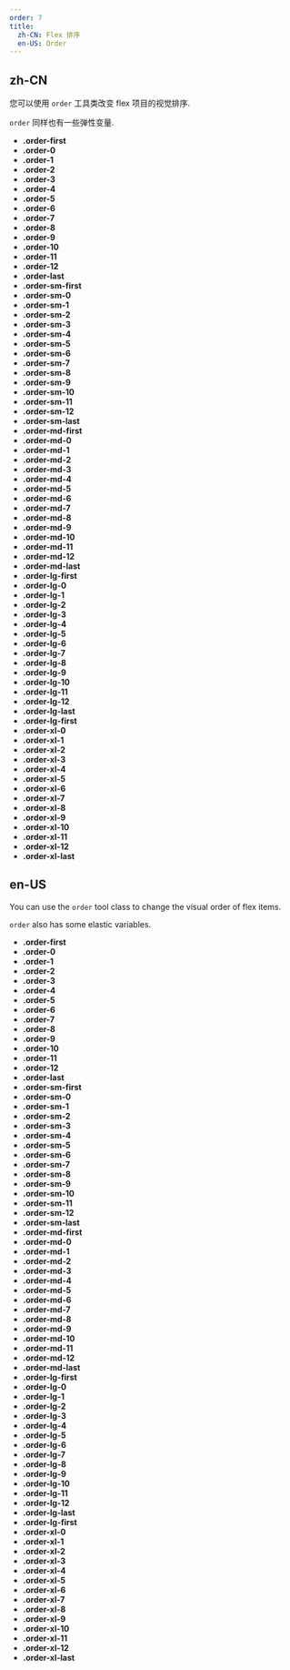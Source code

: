 ```yaml
---
order: 7
title:
  zh-CN: Flex 排序
  en-US: Order
---
```


## zh-CN

您可以使用 `order` 工具类改变 flex 项目的视觉排序.

`order` 同样也有一些弹性变量.

* **.order-first**
* **.order-0**
* **.order-1**
* **.order-2**
* **.order-3**
* **.order-4**
* **.order-5**
* **.order-6**
* **.order-7**
* **.order-8**
* **.order-9**
* **.order-10**
* **.order-11**
* **.order-12**
* **.order-last**
* **.order-sm-first**
* **.order-sm-0**
* **.order-sm-1**
* **.order-sm-2**
* **.order-sm-3**
* **.order-sm-4**
* **.order-sm-5**
* **.order-sm-6**
* **.order-sm-7**
* **.order-sm-8**
* **.order-sm-9**
* **.order-sm-10**
* **.order-sm-11**
* **.order-sm-12**
* **.order-sm-last**
* **.order-md-first**
* **.order-md-0**
* **.order-md-1**
* **.order-md-2**
* **.order-md-3**
* **.order-md-4**
* **.order-md-5**
* **.order-md-6**
* **.order-md-7**
* **.order-md-8**
* **.order-md-9**
* **.order-md-10**
* **.order-md-11**
* **.order-md-12**
* **.order-md-last**
* **.order-lg-first**
* **.order-lg-0**
* **.order-lg-1**
* **.order-lg-2**
* **.order-lg-3**
* **.order-lg-4**
* **.order-lg-5**
* **.order-lg-6**
* **.order-lg-7**
* **.order-lg-8**
* **.order-lg-9**
* **.order-lg-10**
* **.order-lg-11**
* **.order-lg-12**
* **.order-lg-last**
* **.order-lg-first**
* **.order-xl-0**
* **.order-xl-1**
* **.order-xl-2**
* **.order-xl-3**
* **.order-xl-4**
* **.order-xl-5**
* **.order-xl-6**
* **.order-xl-7**
* **.order-xl-8**
* **.order-xl-9**
* **.order-xl-10**
* **.order-xl-11**
* **.order-xl-12**
* **.order-xl-last**

## en-US

You can use the `order` tool class to change the visual order of flex items.

`order` also has some elastic variables.

* **.order-first**
* **.order-0**
* **.order-1**
* **.order-2**
* **.order-3**
* **.order-4**
* **.order-5**
* **.order-6**
* **.order-7**
* **.order-8**
* **.order-9**
* **.order-10**
* **.order-11**
* **.order-12**
* **.order-last**
* **.order-sm-first**
* **.order-sm-0**
* **.order-sm-1**
* **.order-sm-2**
* **.order-sm-3**
* **.order-sm-4**
* **.order-sm-5**
* **.order-sm-6**
* **.order-sm-7**
* **.order-sm-8**
* **.order-sm-9**
* **.order-sm-10**
* **.order-sm-11**
* **.order-sm-12**
* **.order-sm-last**
* **.order-md-first**
* **.order-md-0**
* **.order-md-1**
* **.order-md-2**
* **.order-md-3**
* **.order-md-4**
* **.order-md-5**
* **.order-md-6**
* **.order-md-7**
* **.order-md-8**
* **.order-md-9**
* **.order-md-10**
* **.order-md-11**
* **.order-md-12**
* **.order-md-last**
* **.order-lg-first**
* **.order-lg-0**
* **.order-lg-1**
* **.order-lg-2**
* **.order-lg-3**
* **.order-lg-4**
* **.order-lg-5**
* **.order-lg-6**
* **.order-lg-7**
* **.order-lg-8**
* **.order-lg-9**
* **.order-lg-10**
* **.order-lg-11**
* **.order-lg-12**
* **.order-lg-last**
* **.order-lg-first**
* **.order-xl-0**
* **.order-xl-1**
* **.order-xl-2**
* **.order-xl-3**
* **.order-xl-4**
* **.order-xl-5**
* **.order-xl-6**
* **.order-xl-7**
* **.order-xl-8**
* **.order-xl-9**
* **.order-xl-10**
* **.order-xl-11**
* **.order-xl-12**
* **.order-xl-last**
